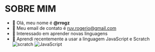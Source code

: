 # SOBRE MIM 

- 👋 Olá, meu nome é **@rrogz**
- 👀 Meu email de contato é ruv.rogerio@gmail.com
- 🌱 Interessado em aprender novas linguagens
- 💞️ Aprendi recentemente a usar a linguagem JavaScript e Scratch           
![scratch](https://img.shields.io/badge/Scratch-4D97FF?style=for-the-badge&logo=Scratch&logoColor=white)
![JavaScript](https://img.shields.io/badge/JavaScript-323330?style=for-the-badge&logo=javascript&logoColor=F7DF1E)

<!---
rrogz/rrogz is a ✨ special ✨ repository because its `README.md` (this file) appears on your GitHub profile.
You can click the Preview link to take a look at your changes.
--->
